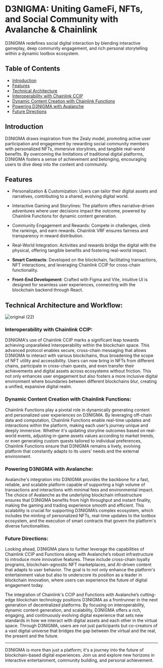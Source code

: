 # D3NIGMA: Uniting GameFi, NFTs, and Social Community with Avalanche & Chainlink

D3NIGMA redefines social digital interaction by blending interactive gameplay, deep community engagement, and rich personal storytelling within a dynamic lootbox ecosystem.

## Table of Contents

- [Introduction](#introduction)
- [Features](#features)
- [Technical Architecture](#technical-architecture-and-workflow)
- [Interoperability with Chainlink CCIP](#interoperability-with-chainlink-ccip)
- [Dynamic Content Creation with Chainlink Functions](#dynamic-content-creation-with-chainlink-functions)
- [Powering D3NIGMA with Avalanche](powering-d3nigma-with-avalanche)
- [Future Directions](#future-directions)

## Introduction

D3NIGMA draws inspiration from the Zealy model, promoting active user participation and engagement by rewarding social community members with personalized NFTs, immersive storylines, and tangible real-world benefits. By overcoming the limitations of traditional digital platforms, D3NIGMA fosters a sense of achievement and belonging, encouraging users to dive deep into the content and community.

## Features
- Personalization & Customization: Users can tailor their digital assets and narratives, contributing to a shared, evolving digital world.
- Interactive Gaming and Storylines: The platform offers narrative-driven adventures where user decisions impact the outcome, powered by Chainlink Functions for dynamic content generation.
- Community Engagement and Rewards: Compete in challenges, climb the rankings, and earn rewards. Chainlink VRF ensures fairness and transparency in reward distribution.
- Real-World Integration: Activities and rewards bridge the digital with the physical, offering tangible benefits and fostering real-world impact.

- **Smart Contracts**: Developed on the blockchain, facilitating transactions, NFT interactions, and leveraging Chainlink CCIP for cross-chain functionality.

- **Front-End Development**: Crafted with Figma and Vite, intuitive UI is designed for seamless user experiences, connecting with the blockchain backend through React.

## Technical Architecture and Workflow:

![original (22)](https://github.com/user-attachments/assets/847152f6-af13-400d-8e7d-99723264c697)

### Interoperability with Chainlink CCIP:
D3NIGMA's use of Chainlink CCIP marks a significant leap towards achieving unparalleled interoperability within the blockchain space. This advanced protocol enables secure, cross-chain messaging that allows D3NIGMA to interact with various blockchains, thus broadening the scope of NFT utility and accessibility. Users can now bring in NFTs from different chains, participate in cross-chain quests, and even transfer their achievements and digital assets across ecosystems without friction. This not only enhances user engagement but also fosters a more inclusive digital environment where boundaries between different blockchains blur, creating a unified, expansive digital realm.

### Dynamic Content Creation with Chainlink Functions:
Chainlink Functions play a pivotal role in dynamically generating content and personalized user experiences on D3NIGMA. By leveraging off-chain data and computation, Chainlink Functions enable real-time updates and interactions within the platform, making each user’s journey unique and deeply immersive. Whether it's updating storyline outcomes based on real-world events, adjusting in-game assets values according to market trends, or even generating custom quests tailored to individual preferences, Chainlink Functions ensure that D3NIGMA remains a lively, evolving platform that constantly adapts to its users' needs and the external environment.

### Powering D3NIGMA with Avalanche:
Avalanche's integration into D3NIGMA provides the backbone for a fast, reliable, and scalable platform capable of supporting a high volume of transactions and interactions with minimal fees and environmental impact. The choice of Avalanche as the underlying blockchain infrastructure ensures that D3NIGMA benefits from high throughput and instant finality, making the gaming and trading experience smooth and efficient. This scalability is crucial for supporting D3NIGMA’s complex ecosystem, which includes the minting of personalized NFTs, real-time updates to the lootbox ecosystem, and the execution of smart contracts that govern the platform's diverse functionalities.

### Future Directions:
Looking ahead, D3NIGMA plans to further leverage the capabilities of Chainlink CCIP and Functions along with Avalanche’s robust infrastructure to introduce more innovative features. These include cross-chain loyalty programs, blockchain-agnostic NFT marketplaces, and AI-driven content that adapts to user behavior. The goal is to not only enhance the platform's entertainment value but also to underscore its position as a leader in blockchain innovation, where users can experience the future of digital engagement today. 

The integration of Chainlink's CCIP and Functions with Avalanche’s cutting-edge blockchain technology positions D3NIGMA as a frontrunner in the next generation of decentralized platforms. By focusing on interoperability, dynamic content generation, and scalability, D3NIGMA offers a rich, engaging, and continuously evolving digital experience that sets new standards in how we interact with digital assets and each other in the virtual space. Through D3NIGMA, users are not just participants but co-creators of a vast digital universe that bridges the gap between the virtual and the real, the present and the future.

---

D3NIGMA is more than just a platform; it's a journey into the future of blockchain-based digital experiences. Join us and explore new horizons in interactive entertainment, community building, and personal achievement.
